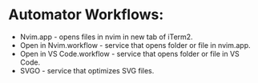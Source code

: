 # Automator Workflows:

- Nvim.app - opens files in nvim in new tab of iTerm2.
- Open in Nvim.workflow - service that opens folder or file in nvim.app.
- Open in VS Code.workflow - service that opens folder or file in VS Code.
- SVGO - service that optimizes SVG files.
